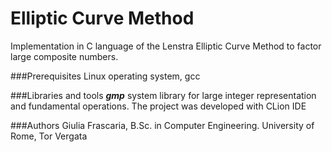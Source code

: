 # Elliptic Curve Method
Implementation in C language of the Lenstra Elliptic Curve Method to factor large composite numbers.

###Prerequisites
Linux operating system, gcc

###Libraries and tools
**_gmp_** system library for large integer representation and fundamental operations. The project was developed with CLion IDE

###Authors
Giulia Frascaria, B.Sc. in Computer Engineering. University of Rome, Tor Vergata